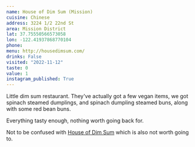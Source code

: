 ```yaml
---
name: House of Dim Sum (Mission)
cuisine: Chinese
address: 3224 1/2 22nd St
area: Mission District
lat: 37.75550566573058
lon: -122.41937868770104
phone: 
menu: http://housedimsum.com/
drinks: False
visited: "2022-11-12"
taste: 0
value: 1
instagram_published: True
---
```


Little dim sum restaurant. They've actually got a few vegan items, we got spinach steamed dumplings, and spinach dumpling steamed buns, along with some red bean buns.

Everything tasty enough, nothing worth going back for.

Not to be confused with [House of Dim Sum](/places/house-of-dim-sum.md) which is also not worth going to.
